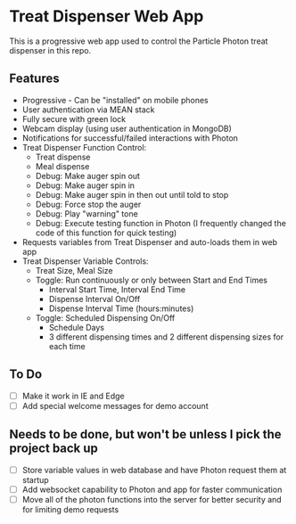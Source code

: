# Treat Dispenser Web App

This is a progressive web app used to control the Particle Photon treat dispenser in this repo.

## Features

* Progressive - Can be "installed" on mobile phones
* User authentication via MEAN stack
* Fully secure with green lock
* Webcam display (using user authentication in MongoDB)
* Notifications for successful/failed interactions with Photon
* Treat Dispenser Function Control:
  * Treat dispense
  * Meal dispense
  * Debug: Make auger spin out
  * Debug: Make auger spin in
  * Debug: Make auger spin in then out until told to stop
  * Debug: Force stop the auger
  * Debug: Play "warning" tone
  * Debug: Execute testing function in Photon (I frequently changed the code of this function for quick testing)
* Requests variables from Treat Dispenser and auto-loads them in web app
* Treat Dispenser Variable Controls:
  * Treat Size, Meal Size
  * Toggle: Run continuously or only between Start and End Times
    * Interval Start Time, Interval End Time
    * Dispense Interval On/Off
    * Dispense Interval Time (hours:minutes)
  * Toggle: Scheduled Dispensing On/Off
    * Schedule Days
    * 3 different dispensing times and 2 different dispensing sizes for each time

## To Do

- [ ] Make it work in IE and Edge
- [ ] Add special welcome messages for demo account

## Needs to be done, but won't be unless I pick the project back up

- [ ] Store variable values in web database and have Photon request them at startup
- [ ] Add websocket capability to Photon and app for faster communication
- [ ] Move all of the photon functions into the server for better security and for limiting demo requests